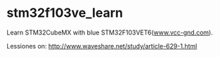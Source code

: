 # stm32f103ve_learn
Learn STM32CubeMX with blue  STM32F103VET6(www.vcc-gnd.com).

Lessiones on:
http://www.waveshare.net/study/article-629-1.html
